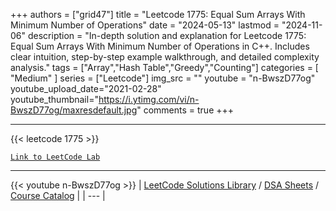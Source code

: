
+++
authors = ["grid47"]
title = "Leetcode 1775: Equal Sum Arrays With Minimum Number of Operations"
date = "2024-05-13"
lastmod = "2024-11-06"
description = "In-depth solution and explanation for Leetcode 1775: Equal Sum Arrays With Minimum Number of Operations in C++. Includes clear intuition, step-by-step example walkthrough, and detailed complexity analysis."
tags = ["Array","Hash Table","Greedy","Counting"]
categories = [
    "Medium"
]
series = ["Leetcode"]
img_src = ""
youtube = "n-BwszD77og"
youtube_upload_date="2021-02-28"
youtube_thumbnail="https://i.ytimg.com/vi/n-BwszD77og/maxresdefault.jpg"
comments = true
+++



---
{{< leetcode 1775 >}}

[`Link to LeetCode Lab`](https://leetcode.com/problems/equal-sum-arrays-with-minimum-number-of-operations/description/)

---
{{< youtube n-BwszD77og >}}
| [LeetCode Solutions Library](https://grid47.xyz/leetcode/) / [DSA Sheets](https://grid47.xyz/sheets/) / [Course Catalog](https://grid47.xyz/courses/) |
| --- |
